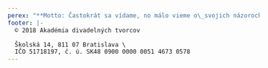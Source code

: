 ```yaml
---
perex: "**Motto: Častokrát sa vídame, no málo vieme o\_svojich názoroch.**\\\n**_(V. J.)_**\n\nHodnotové i odborné kritériá v našom divadelnom spoločenstve vykazujú v súčasnej dobe značnú rozkolísanosť. Akadémiu divadelných tvorcov sme založili ako verejnoprospešnú záujmovú organizáciu, ktorá združuje významné osobnosti slovenskej divadelnej kultúry a ktorá by diskusie chcela iniciovať. \\\nTento svoj úmysel sme začali odvíjať jednak založením pracovných **Klubov Akadémie _(viď predbežne v oznamoch)._**\n\nVlajkovým projektom je založenie každoročnej celoštátnej **Ceny Akadémie za divadelnú inscenáciu sezóny**, ktorá zohľadňuje tvorbu všetkých divadiel na Slovensku, ktoré o ňu prejavia v danej sezóne záujem.\n\n1. kolo Ceny Akadémie za divadelnú inscenáciu sezóny 2018/19 máme za sebou, hodnotenia regionálnych komisií _**viď TU (Východ, Stred, Západ, BA I., BA II.)**_.\n\n**Inscenácie nominované do 2. kola _(viď predbežne v oznamoch)_**  \\\n_**Všetkým nominovaným blahoželáme!**_\n\n**Vrcholová komisia má prvé pracovné stretnutie dňa 3. 9. 2019** \\\n**a od toho dňa vstupuje Cena Akadémie do svojho 2. kola.**"
footer: |-
  © 2018 Akadémia divadelných tvorcov

  Školská 14, 811 07 Bratislava \
  IČO 51718197, č. ú. SK48 0900 0000 0051 4673 0578
---
```


